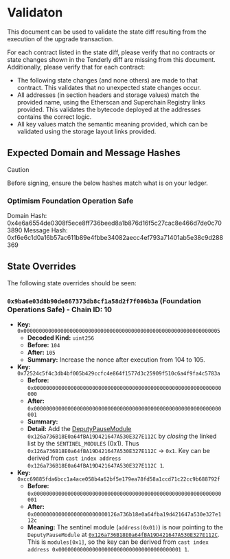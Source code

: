 # Validaton

This document can be used to validate the state diff resulting from the execution of the upgrade
transaction.

For each contract listed in the state diff, please verify that no contracts or state changes shown in the Tenderly diff are missing from this document. Additionally, please verify that for each contract:

- The following state changes (and none others) are made to that contract. This validates that no unexpected state changes occur.
- All addresses (in section headers and storage values) match the provided name, using the Etherscan and Superchain Registry links provided. This validates the bytecode deployed at the addresses contains the correct logic.
- All key values match the semantic meaning provided, which can be validated using the storage layout links provided.

## Expected Domain and Message Hashes

> [!CAUTION]
> Before signing, ensure the below hashes match what is on your ledger.
>
> ### Optimism Foundation Operation Safe
>
> Domain Hash: 0x4e6a6554de0308f5ece8ff736beed8a1b876d16f5c27cac8e466d7de0c703890
> Message Hash: 0xf6e6c1d0a16b57ac611b89e4fbbe34082aecc4ef793a71401ab5e38c9d288369

## State Overrides

The following state overrides should be seen:

### `0x9ba6e03d8b90de867373db8cf1a58d2f7f006b3a` (Foundation Operations Safe) - Chain ID: 10

- **Key:** `0x0000000000000000000000000000000000000000000000000000000000000005`
  - **Decoded Kind:** `uint256`
  - **Before:** `104`
  - **After:** `105`
  - **Summary:** Increase the nonce after execution from 104 to 105.
- **Key:** `0x72524c5f4c3db4bf005b429ccfc4e864f1577d3c25909f510c6a4f9fa4c5783a`
  - **Before:** `0x0000000000000000000000000000000000000000000000000000000000000000`
  - **After:** `0x0000000000000000000000000000000000000000000000000000000000000001`
  - **Summary:**
  - **Detail:** Add the [DeputyPauseModule](https://etherscan.io/address/0x126a736b18e0a64fba19d421647a530e327e112c#code) `0x126a736B18E0a64fBA19D421647A530E327E112C` by _closing_ the linked list by the `SENTINEL_MODULES` (0x1). Thus `0x126a736B18E0a64fBA19D421647A530E327E112C` -> `0x1`. Key can be derived from `cast index address 0x126a736B18E0a64fBA19D421647A530E327E112C 1`.
- **Key:** `0xcc69885fda6bcc1a4ace058b4a62bf5e179ea78fd58a1ccd71c22cc9b688792f` <br/>
  - **Before:** `0x0000000000000000000000000000000000000000000000000000000000000001`<br/>
  - **After:** `0x000000000000000000000000126a736b18e0a64fba19d421647a530e327e112c`
  - **Meaning:** The sentinel module (`address(0x01)`) is now pointing to the `DeputyPauseModule` at [`0x126a736B18E0a64fBA19D421647A530E327E112C`](https://etherscan.io/address/0x126a736b18e0a64fba19d421647a530e327e112c#code). This is `modules[0x1]`, so the key can be derived from `cast index address 0x0000000000000000000000000000000000000001 1`.
